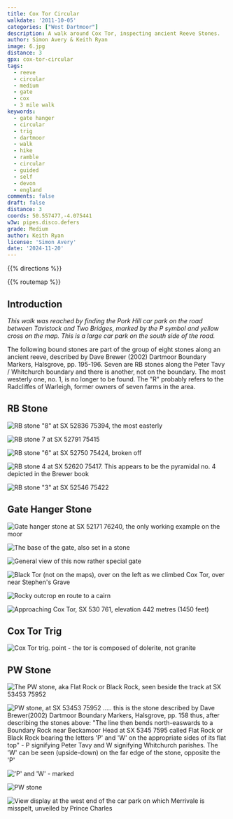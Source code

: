 ```yaml
---
title: Cox Tor Circular
walkdate: '2011-10-05'
categories: ["West Dartmoor"]
description: A walk around Cox Tor, inspecting ancient Reeve Stones.
author: Simon Avery & Keith Ryan
image: 6.jpg
distance: 3
gpx: cox-tor-circular
tags:
  - reeve
  - circular
  - medium
  - gate
  - cox 
  - 3 mile walk
keywords: 
  - gate hanger
  - circular
  - trig
  - dartmoor
  - walk
  - hike
  - ramble
  - circular
  - guided
  - self
  - devon
  - england
comments: false
draft: false
distance: 3
coords: 50.557477,-4.075441
w3w: pipes.disco.defers
grade: Medium
author: Keith Ryan
license: 'Simon Avery'
date: '2024-11-20'
---
```


{{% directions %}}

{{% routemap %}}

## Introduction

*This walk was reached by finding the Pork Hill car park on the road between Tavistock and Two Bridges, marked by the  P  symbol and yellow cross on the map. This is a large car park on the south side of the road.*

The following bound stones are part of the group of eight stones along an ancient reeve, described by Dave Brewer (2002) Dartmoor Boundary Markers, Halsgrove, pp. 195-196. Seven are RB stones along the Peter Tavy / Whitchurch boundary and there is another, not on the boundary. The most westerly one, no. 1, is no longer to be found. The "R" probably refers to the Radcliffes of Warleigh, former owners of seven farms in the area.

## RB Stone

![RB stone "8" at SX 52836 75394, the most easterly](1.jpg)

![RB stone 7 at SX 52791 75415](2.jpg)

![RB stone "6" at SX 52750 75424, broken off](3.jpg)

![RB stone 4 at SX 52620 75417. This appears to be the pyramidal no. 4 depicted in the Brewer book](4.jpg)

![RB stone "3" at SX 52546 75422](5.jpg)

## Gate Hanger Stone

![Gate hanger stone at SX 52171 76240, the only working example on the moor](6.jpg)

![The base of the gate, also set in a stone](7.jpg)

![General view of this now rather special gate](8.jpg)

![Black Tor (not on the maps), over on the left as we climbed Cox Tor, over near Stephen's Grave](9.jpg)

![Rocky outcrop en route to a cairn](10.jpg)

![Approaching Cox Tor, SX 530 761, elevation 442 metres (1450 feet)](11.jpg)

## Cox Tor Trig

![Cox Tor trig. point - the tor is composed of dolerite, not granite](12.jpg)

## PW Stone

![The PW stone, aka Flat Rock or Black Rock, seen beside the track at SX 53453 75952](13.jpg)

![PW stone, at SX 53453 75952 ..... this is the stone described by Dave Brewer(2002) Dartmoor Boundary Markers, Halsgrove, pp. 158 thus, after describing the stones above: "The line then bends north-easwards to a Boundary Rock near Beckamoor Head at SX 5345 7595 called Flat Rock or Black Rock bearing the letters 'P' and 'W' on the appropriate sides of its flat top" - P signifying Peter Tavy and W signifying Whitchurch parishes. The 'W' can be seen (upside-down) on the far edge of the stone, opposite the 'P'](14.jpg)

!['P' and 'W' - marked](15.jpg)

![PW stone](16.jpg)

![View display at the west end of the car park on which Merrivale is misspelt, unveiled by Prince Charles](17.jpg)



